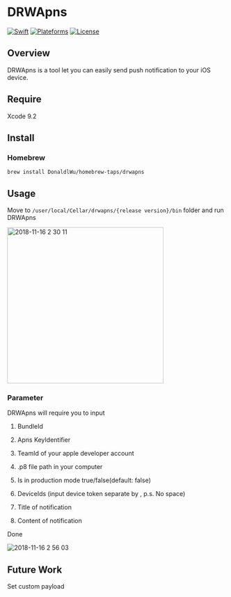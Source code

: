 # DRWApns

[![Swift](https://img.shields.io/badge/swift-4.1-blue.svg)](https://swift.org/)
[![Plateforms](https://img.shields.io/badge/platforms-macOS-green.svg)](https://en.wikipedia.org/wiki/Macintosh_operating_systems)
[![License](https://img.shields.io/badge/License-Apache-blue.svg)](https://www.apache.org/licenses/LICENSE-2.0)

Overview
--------

DRWApns is a tool let you can easily send push notification to your iOS device.

Require
--------

Xcode 9.2

Install
--------

### Homebrew
~~~~~~~~~~~~~~~~~~~~~~~~~~~~~~~~~~~~~~~~~~~~~~~~~~~~~~~~~~~~~~~~~~~~~~~~~~~~~~~~
brew install DonaldlWu/homebrew-taps/drwapns
~~~~~~~~~~~~~~~~~~~~~~~~~~~~~~~~~~~~~~~~~~~~~~~~~~~~~~~~~~~~~~~~~~~~~~~~~~~~~~~~

Usage
--------

Move to ``/user/local/Cellar/drwapns/{release version}/bin`` folder and run DRWApns

<img width="359" alt="2018-11-16 2 30 11" src="https://user-images.githubusercontent.com/28559915/48602157-24c05a80-e9ad-11e8-94de-26ded21d242d.png">

### Parameter

DRWApns will require you to input

1. BundleId

2. Apns KeyIdentifier

3. TeamId of your apple developer account

4. .p8 file path in your computer

5. Is in production mode true/false(default: false)

6. DeviceIds (input device token separate by ,  p.s. No space)

7. Title of notification

8. Content of notification

Done

![2018-11-16 2 56 03](https://user-images.githubusercontent.com/28559915/48603005-0740c000-e9b0-11e8-9d6d-0e5d56c7dfee.png)

Future Work
------

Set custom payload